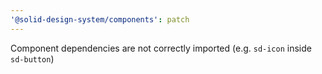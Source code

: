 ```yaml
---
'@solid-design-system/components': patch
---
```


Component dependencies are not correctly imported (e.g. `sd-icon` inside `sd-button`)
